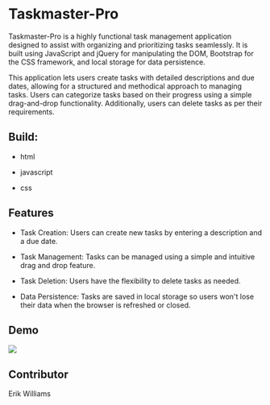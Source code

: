 # Taskmaster-Pro

Taskmaster-Pro is a highly functional task management application designed to assist with organizing and prioritizing tasks seamlessly. It is built using JavaScript and jQuery for manipulating the DOM, Bootstrap for the CSS framework, and local storage for data persistence.

This application lets users create tasks with detailed descriptions and due dates, allowing for a structured and methodical approach to managing tasks. Users can categorize tasks based on their progress using a simple drag-and-drop functionality. Additionally, users can delete tasks as per their requirements.

## Build:

- html

- javascript

- css

## Features

- Task Creation: Users can create new tasks by entering a description and a due date.

- Task Management: Tasks can be managed using a simple and intuitive drag and drop feature.

- Task Deletion: Users have the flexibility to delete tasks as needed.

- Data Persistence: Tasks are saved in local storage so users won't lose their data when the browser is refreshed or closed.

## Demo

![](./assets/demo.gif)

## Contributor

Erik Williams
